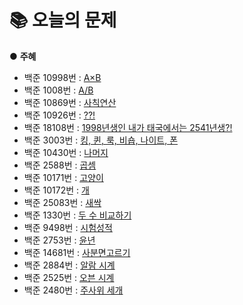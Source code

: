  # 📚 오늘의 문제
● **주혜**
- 백준 10998번 :	[ A×B ](https://www.acmicpc.net/problem/10998)
- 백준 1008번 : [ A/B ](https://www.acmicpc.net/problem/1008)
- 백준 10869번 :	[ 사칙연산 ](https://www.acmicpc.net/problem/10869)
- 백준 10926번 : [ ??! ](https://www.acmicpc.net/problem/10926)
- 백준 18108번 :	[ 1998년생인 내가 태국에서는 2541년생?! ](https://www.acmicpc.net/problem/18108)
- 백준 3003번 : [킹, 퀸, 룩, 비숍, 나이트, 폰](https://www.acmicpc.net/problem/3003)
- 백준 10430번 : [나머지](https://www.acmicpc.net/problem/10430)
- 백준 2588번 : [곱셈](https://www.acmicpc.net/problem/2588)
- 백준 10171번 : [고양이](https://www.acmicpc.net/problem/10171)
- 백준 10172번 : [개](https://www.acmicpc.net/problem/10172)
- 백준 25083번 : [새싹](https://www.acmicpc.net/problem/25083)
- 백준 1330번 : [두 수 비교하기](https://www.acmicpc.net/problem/1330)
- 백준 9498번 : [시험성적](https://www.acmicpc.net/problem/9498)
- 백준 2753번 : [윤년](https://www.acmicpc.net/problem/2753)
- 백준 14681번 : [사분면고르기](https://www.acmicpc.net/problem/14681)
- 백준 2884번 : [알람 시계](https://www.acmicpc.net/problem/2884)
- 백준 2525번 : [오븐 시계](https://www.acmicpc.net/problem/2525)
- 백준 2480번 : [주사위 세개](https://www.acmicpc.net/problem/2480)
